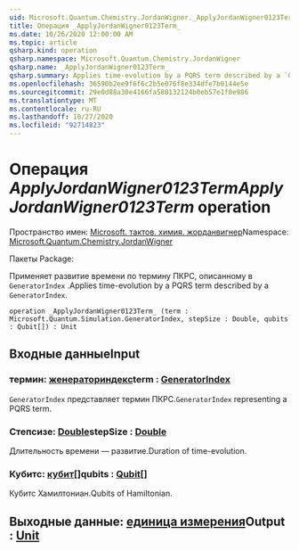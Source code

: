 ```yaml
---
uid: Microsoft.Quantum.Chemistry.JordanWigner._ApplyJordanWigner0123Term_
title: Операция _ApplyJordanWigner0123Term_
ms.date: 10/26/2020 12:00:00 AM
ms.topic: article
qsharp.kind: operation
qsharp.namespace: Microsoft.Quantum.Chemistry.JordanWigner
qsharp.name: _ApplyJordanWigner0123Term_
qsharp.summary: Applies time-evolution by a PQRS term described by a `GeneratorIndex`.
ms.openlocfilehash: 36590b2ee9f6f6c2b5e076f8e334dfe7b0144e5e
ms.sourcegitcommit: 29e0d88a30e4166fa580132124b0eb57e1f0e986
ms.translationtype: MT
ms.contentlocale: ru-RU
ms.lasthandoff: 10/27/2020
ms.locfileid: "92714823"
---
```

# <a name="_applyjordanwigner0123term_-operation"></a><span data-ttu-id="78fb3-102">Операция _ApplyJordanWigner0123Term_</span><span class="sxs-lookup"><span data-stu-id="78fb3-102">_ApplyJordanWigner0123Term_ operation</span></span>

<span data-ttu-id="78fb3-103">Пространство имен: [Microsoft. тактов. химия. жорданвигнер](xref:Microsoft.Quantum.Chemistry.JordanWigner)</span><span class="sxs-lookup"><span data-stu-id="78fb3-103">Namespace: [Microsoft.Quantum.Chemistry.JordanWigner](xref:Microsoft.Quantum.Chemistry.JordanWigner)</span></span>

<span data-ttu-id="78fb3-104">Пакеты [](https://nuget.org/packages/)</span><span class="sxs-lookup"><span data-stu-id="78fb3-104">Package: [](https://nuget.org/packages/)</span></span>


<span data-ttu-id="78fb3-105">Применяет развитие времени по термину ПКРС, описанному в `GeneratorIndex` .</span><span class="sxs-lookup"><span data-stu-id="78fb3-105">Applies time-evolution by a PQRS term described by a `GeneratorIndex`.</span></span>

```qsharp
operation _ApplyJordanWigner0123Term_ (term : Microsoft.Quantum.Simulation.GeneratorIndex, stepSize : Double, qubits : Qubit[]) : Unit
```


## <a name="input"></a><span data-ttu-id="78fb3-106">Входные данные</span><span class="sxs-lookup"><span data-stu-id="78fb3-106">Input</span></span>

### <a name="term--generatorindex"></a><span data-ttu-id="78fb3-107">термин: [женераториндекс](xref:Microsoft.Quantum.Simulation.GeneratorIndex)</span><span class="sxs-lookup"><span data-stu-id="78fb3-107">term : [GeneratorIndex](xref:Microsoft.Quantum.Simulation.GeneratorIndex)</span></span>

<span data-ttu-id="78fb3-108">`GeneratorIndex` представляет термин ПКРС.</span><span class="sxs-lookup"><span data-stu-id="78fb3-108">`GeneratorIndex` representing a PQRS term.</span></span>


### <a name="stepsize--double"></a><span data-ttu-id="78fb3-109">Степсизе: [Double](xref:microsoft.quantum.lang-ref.double)</span><span class="sxs-lookup"><span data-stu-id="78fb3-109">stepSize : [Double](xref:microsoft.quantum.lang-ref.double)</span></span>

<span data-ttu-id="78fb3-110">Длительность времени — развитие.</span><span class="sxs-lookup"><span data-stu-id="78fb3-110">Duration of time-evolution.</span></span>


### <a name="qubits--qubit"></a><span data-ttu-id="78fb3-111">Кубитс: [кубит](xref:microsoft.quantum.lang-ref.qubit)[]</span><span class="sxs-lookup"><span data-stu-id="78fb3-111">qubits : [Qubit](xref:microsoft.quantum.lang-ref.qubit)[]</span></span>

<span data-ttu-id="78fb3-112">Кубитс Хамилтониан.</span><span class="sxs-lookup"><span data-stu-id="78fb3-112">Qubits of Hamiltonian.</span></span>



## <a name="output--unit"></a><span data-ttu-id="78fb3-113">Выходные данные: [единица измерения](xref:microsoft.quantum.lang-ref.unit)</span><span class="sxs-lookup"><span data-stu-id="78fb3-113">Output : [Unit](xref:microsoft.quantum.lang-ref.unit)</span></span>

